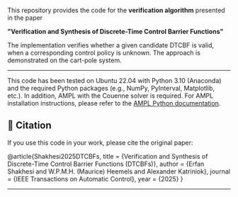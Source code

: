 This repository provides the code for the **verification algorithm** presented in the paper 

**"Verification and Synthesis of Discrete-Time Control Barrier Functions"**

The implementation verifies whether a given candidate DTCBF is valid, when a corresponding control policy is unknown. The approach is demonstrated on the cart-pole system. 

---


This code has been tested on Ubuntu 22.04 with Python 3.10 (Anaconda) and the required Python packages (e.g., NumPy, PyInterval, Matplotlib, etc.). In addition, AMPL with the Couenne solver is required. For AMPL installation instructions, please refer to the [AMPL Python documentation](https://dev.ampl.com/ampl/python/index.html).



## 🔹 Citation
If you use this code in your work, please cite the original paper:

@article{Shakhesi2025DTCBFs,
  title     = {Verification and Synthesis of Discrete-Time Control Barrier Functions (DTCBFs)},
  author    = {Erfan Shakhesi and W.P.M.H. (Maurice) Heemels and Alexander Katriniok},
  journal   = {IEEE Transactions on Automatic Control},
  year      = {2025}
}

---


